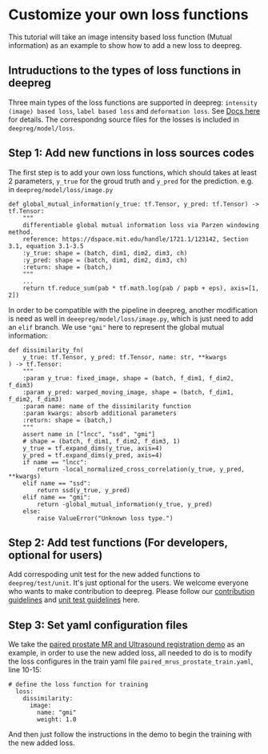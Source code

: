 # Customize your own loss functions

This tutorial will take an image intensity based loss function (Mutual information) as
an example to show how to add a new loss to deepreg.

## Intruductions to the types of loss functions in deepreg

Three main types of the loss functions are supported in deepreg:
`intensity (image) based loss`, `label based loss` and `deformation loss`. See
[Docs here](https://deepregnet.github.io/DeepReg/#/tutorial_registration?id=loss) for
details. The correspondng source files for the losses is included in
`deepreg/model/loss`.

## Step 1: Add new functions in loss sources codes

The first step is to add your own loss functions, which should takes at least 2
parameters, `y_true` for the groud truth and `y_pred` for the prediction. e.g. in
`deepreg/model/loss/image.py`

```
def global_mutual_information(y_true: tf.Tensor, y_pred: tf.Tensor) -> tf.Tensor:
    """
    differentiable global mutual information loss via Parzen windowing method.
    reference: https://dspace.mit.edu/handle/1721.1/123142, Section 3.1, equation 3.1-3.5
    :y_true: shape = (batch, dim1, dim2, dim3, ch)
    :y_pred: shape = (batch, dim1, dim2, dim3, ch)
    :return: shape = (batch,)
    """
    ...
    return tf.reduce_sum(pab * tf.math.log(pab / papb + eps), axis=[1, 2])
```

In order to be compatible with the pipeline in deepreg, another modification is need as
well in `deeepreg/model/loss/image.py`, which is just need to add an `elif` branch. We
use `"gmi"` here to represent the global mutual information:

```
def dissimilarity_fn(
    y_true: tf.Tensor, y_pred: tf.Tensor, name: str, **kwargs
) -> tf.Tensor:
    """
    :param y_true: fixed_image, shape = (batch, f_dim1, f_dim2, f_dim3)
    :param y_pred: warped_moving_image, shape = (batch, f_dim1, f_dim2, f_dim3)
    :param name: name of the dissimilarity function
    :param kwargs: absorb additional parameters
    :return: shape = (batch,)
    """
    assert name in ["lncc", "ssd", "gmi"]
    # shape = (batch, f_dim1, f_dim2, f_dim3, 1)
    y_true = tf.expand_dims(y_true, axis=4)
    y_pred = tf.expand_dims(y_pred, axis=4)
    if name == "lncc":
        return -local_normalized_cross_correlation(y_true, y_pred, **kwargs)
    elif name == "ssd":
        return ssd(y_true, y_pred)
    elif name == "gmi":
        return -global_mutual_information(y_true, y_pred)
    else:
        raise ValueError("Unknown loss type.")
```

## Step 2: Add test functions (For developers, optional for users)

Add correspoding unit test for the new added functions to `deepreg/test/unit`. It's just
optional for the users. We welcome everyone who wants to make contribution to deepreg.
Please follow our
[contribution guidelines](https://github.com/DeepRegNet/DeepReg/blob/20-mutual-information/docs/CONTRIBUTING.md)
and
[unit test guidelines](https://deepregnet.github.io/DeepReg/#/CONTRIBUTING?id=unit-tests)
here.

## Step 3: Set yaml configuration files

We take the
[paired prostate MR and Ultrasound registration demo](https://github.com/DeepRegNet/DeepReg/tree/20-mutual-information/demos/paired_mrus_prostate)
as an example, in order to use the new added loss, all needed to do is to modify the
loss configures in the train yaml file `paired_mrus_prostate_train.yaml`, line 10-15:

```
# define the loss function for training
  loss:
    dissimilarity:
      image:
        name: "gmi"
        weight: 1.0
```

And then just follow the instructions in the demo to begin the training with the new
added loss.
